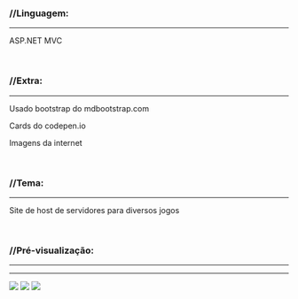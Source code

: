<h3><strong>//Linguagem:</strong></h3>
<hr />
<p>ASP.NET MVC</p>

<br />
<h3><strong>//Extra:</strong></h3>
<hr />
<p>Usado bootstrap do mdbootstrap.com</p>
<p>Cards do codepen.io</p>
<p>Imagens da internet</p>

<br />
<h3><strong>//Tema:</strong></h3>
<hr />
<p>Site de host de servidores para diversos jogos</p>

<br />
<h3><strong>//Pré-visualização:</strong></h3>
<hr />
<hr />
<img src="https://i.ibb.co/bm8vMXs/Site-2.png"/>
<img src="https://i.ibb.co/89NpzRV/Site-2-img-2.png"/>
<img src="https://i.ibb.co/Kx7tT0G/Site-2-img-3.png"/>
